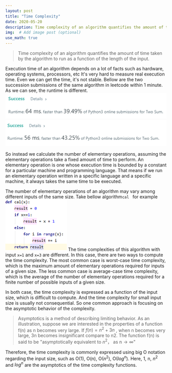 ```yaml
---
layout: post
title: "Time Complexity"
date: 2020-05-20
description: Time complexity of an algorithm quantifies the amount of time taken by the algorithm to run as a function of the length of the input.
img:  # Add image post (optional)
use_math: true
---
```


> Time complexity of an algorithm quantifies the amount of time taken by the algorithm to run as a function of the length of the input.

Execution time of an algorithm depends on a lot of facts such as hardware, operating systems, processors, etc
It's very hard to measure real execution time. Even we can get the time, it's not stable. 
Bellow are the two succession submissions of the same algorithm in leetcode within 1 minute. As we can see, the runtime is different. 
![image](../assets/img/bigo/formula.png)
![image](../assets/img/bigo/formula2.png)


So instead we calculate the number of elementary operations, assuming the elementary operations take a fixed amount of time to perform.
An elementary operation is one whose execution time is bounded by a constant for a particular machine and programming language. That means if we run an elementary operation written in a specific language and a specific machine, it always takes the same time to be executed.

The number of elementary operations of an algorithm may vary among different inputs of the same size.  Take bellow algorithm`cal ` for example
![image](../assets/img/bigo/formula3.png)
The time complexities of this algorithm with input `x=1` and `x=3` are different.
In this case, there are two ways to compute the time complexity.
The most common case is worst-case time complexity, which is the maximum amount of elementary operations required for inputs of a given size.
The less common case is average-case time complexity, which is the average of the number of elementary operations required for a finite number of possible inputs of a given size.

In both case, the time complexity is expressed as a function of the input size, which is difficult to compute. And the time complexity for small input size is usually not consequential.
So one common approach is focusing on the asymptotic behavior of the complexity.

> Asymptotics is a method of describing limiting behavior.
As an illustration, suppose we  are interested in the properties of a function f(n) as n becomes very large. If $f(n) = n^2 + 3n$ , when n becomes very large, 3n becomes insignificant compare to n2. The function f(n) is said to be "asymptotically equivalent to $n^2$， as n$\to \infty$" 

Therefore, the time complexity is commonly expressed using big O notation regarding the input size, such as O(1), O(n), O($n^2$), O($log^n$). Here, 1, n, $n^2$ and $log^n$ are the asymptotics of the time complexity functions.